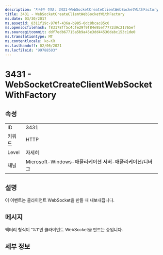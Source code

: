 ```yaml
---
description: '자세한 정보: 3431-WebSocketCreateClientWebSocketWithFactory'
title: 3431 - WebSocketCreateClientWebSocketWithFactory
ms.date: 03/30/2017
ms.assetid: 8311f19c-970f-436a-b985-0dc8bcac85c0
ms.openlocfilehash: f83178ff5c4cfe29f9f84e95ef7772d9c21765ef
ms.sourcegitcommit: ddf7edb67715a5b9a45e3dd44536dabc153c1de0
ms.translationtype: MT
ms.contentlocale: ko-KR
ms.lasthandoff: 02/06/2021
ms.locfileid: "99788503"
---
```

# <a name="3431---websocketcreateclientwebsocketwithfactory"></a>3431 - WebSocketCreateClientWebSocketWithFactory

## <a name="properties"></a>속성  
  
|||  
|-|-|  
|ID|3431|  
|키워드|HTTP|  
|Level|자세히|  
|채널|Microsoft-Windows-애플리케이션 서버-애플리케이션/디버그|  
  
## <a name="description"></a>설명  

 이 이벤트는 클라이언트 WebSocket을 만들 때 내보내집니다.  
  
## <a name="message"></a>메시지  

 팩터리 형식이 '%1'인 클라이언트 WebSocket을 만드는 중입니다.  
  
## <a name="details"></a>세부 정보
